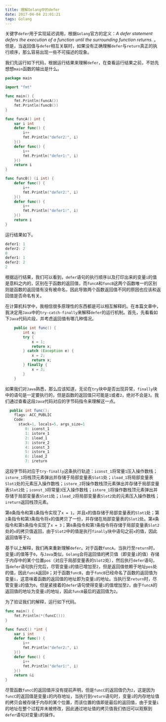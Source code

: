 ```yaml
---
title: 理解Golang中的defer
date: 2017-04-04 21:01:21
tags: Golang
---
```


关键字`defer`用于实现延迟调用，根据`Golang`官方的定义：*A defer statement defers the execution of a function until the surrounding function returns.* 。但是，当返回值与`defer`相互关联时，如果没有正确理解`defer`与`return`真正的执行顺序，那么容易出现一些不可描述的现象。

我们先运行如下代码，根据运行结果来理解`defer`，在查看运行结果之前，不妨先想想`main`函数的输出是什么。

```go
package main

import "fmt"

func main() {
	fmt.Println(funcA())
	fmt.Println(funcB())
}

func funcA() int {
	var i int
	defer func() {
		i++
		fmt.Println("defer2:", i)
	}()
	defer func() {
		i++
		fmt.Println("defer1:", i)
	}()
	return i
}

func funcB() (i int) {
	defer func() {
		i++
		fmt.Println("defer2:", i)
	}()
	defer func() {
		i++
		fmt.Println("defer1:", i)
	}()
	return i
}
```

运行结果如下。

```go
defer1: 1
defer2: 2
0
defer1: 1
defer2: 2
2
```

根据运行结果，我们可以看到，`defer`语句的执行顺序以及打印出来的变量`i`的值是意料之内的，区别在于函数的返回值，而`funcA`和`funcB`这两个函数唯一的区别则是函数的返回值有没有被命名，因此导致两个函数返回值不同的原因也应该和返回值是否命名有关。

在计算机科学中，我相信很多原理性的东西都是可以相互解释的。在本篇文章中，我决定用`Java`中的`try-catch-finally`来解释`defer`的运行机制。首先，先看看如下`Java`代码片段，并考虑返回值有哪几种情况。

```java
    public int func() {
        int x;
        try {
            x = 1;
            return x;
        } catch (Exception e) {
            x = 2;
            return x;
        } finally {
            x = 3;
        }
    }
```

如果我们对`Java`熟悉，那么应该知道，无论在`try`块中是否出现异常，`finally`块中的语句是一定要执行的，但是函数的返回值只可能是`1`或者`2`，绝对不会是`3`。我们通过查看这段`Java`代码对应的字节码指令来理解这一点。

```java
  public int func();
    flags: ACC_PUBLIC
    Code:
      stack=1, locals=5, args_size=1
         0: iconst_1
         1: istore_1
         2: iload_1
         3: istore_2
         4: iconst_3
         5: istore_1
         6: iload_2
         7: ireturn
```

这段字节码对应于`try-finally`这条执行轨迹：`iconst_1`将常量`1`压入操作数栈；`istore_1`将栈顶元素弹出并存储于局部变量表`Slot1`处；`iload_1`将局部变量表`Slot1`处的元素压入操作数栈；`istore_2`将操作数栈顶元素弹出并存储于局部变量表`Slot2`处；`iconst_3`将常量`3`压入操作数栈；`istore_1`将操作数栈顶元素弹出并存储于局部变量表`Slot1`处；`iload_2`将局部变量表`Slot2`处的元素压入操作数栈；`ireturn`返回栈顶元素。

第`0`条指令和第`1`条指令实现了`x = 1`，并且`x`的值存储于局部变量表的`Slot1`处；第`2`条指令和第`3`条指令将`x`的值拷贝了一份，并存储在局部变量表的`Slot2`处。第`4`条指令和第`5`条指令实现了`x = 3`；第`6`条指令和第`7`条指令将存储于局部变量表`Slot2`处的`x`的拷贝值返回，由于`Slot2`中的值是执行`finally`块中语句之前`x`的值，因此返回值等于`2`。

基于以上解释，我们再来重新理解`defer`。对于函数`funcA`，当执行至`return`时，变量`i`的值等于`0`，与`Java`类似，`Golang`会将返回值的拷贝值（即变量`i`的值）存储于内存中的某个位置`pos`（对应于局部变量表的`Slot2`处），然后执行`defer`语句，当`defer`语句执行完后，尽管变量`i`的值已增加至`2`，但是返回值依赖于地址`pos`处的值，因此`funcA`返回`0`；对于函数`funcB`，由于`funcB`已经命名了函数的返回值为变量`i`，这意味着函数的返回值的地址即为变量`i`的地址。当执行至`return`时，尽管变量`i`的值为`0`，但是紧接着的`defer`语句使得变量`i`的值增加至`2`，由于`funcA`的返回值的地址为变量`i`的地址，因此`funcB`最后的返回值为`2`。

为了验证我们的解释，运行如下代码。

```go
func main() {
	fmt.Println(*(funcC()))
}

func funcC() *int {
	var i int
	defer func() {
		i++
		fmt.Println("defer2:", i)
	}()
	defer func() {
		i++
		fmt.Println("defer1:", i)
	}()
	return &i
}
```

尽管函数`funcC`的返回值并没有提前声明，但是`funcC`的返回值仍为`2`，这是因为`funcC`的返回值是变量`i`的内存地址，当执行到`return`语句时，变量`i`的内存地址值的拷贝会被存储于内存的某个位置，而该位置的值即是最后的返回值，由于变量`i`的地址在整个过程并未被修改，因此通过地址值的拷贝值我们依旧可以观察到`defer`语句对变量`i`的操作。


